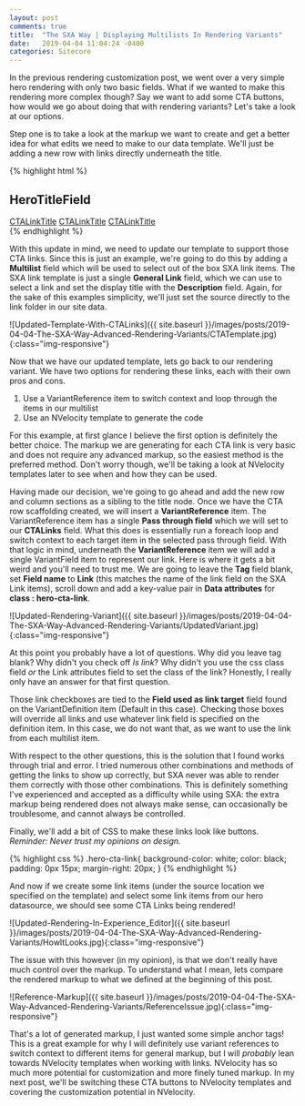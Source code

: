 ```yaml
---
layout: post
comments: true
title:  "The SXA Way | Displaying Multilists In Rendering Variants"
date:   2019-04-04 11:04:24 -0400
categories: Sitecore
---
```

In the previous rendering customization post, we went over a very simple hero rendering with only two basic fields. What if we wanted to make this rendering more complex though? Say we want to add some CTA buttons, how would we go about doing that with rendering variants? Let's take a look at our options.


Step one is to take a look at the markup we want to create and get a better idea for what edits we need to make to our data template. We'll just be adding a new row with links directly underneath the title.


{% highlight html %}
<section class="container component-hero" style="background-image: url(BackgroundImageField);">
    <div class="hero-container">
        <div class="row">
            <div class="col-xs-12 col-sm-8">
                <div class="hero-title">
                    <h1>HeroTitleField</h1>
                    <div class="row">
                        <div class="col-12">
                            <a class="hero-cta-link" href="CTALinkUrl">CTALinkTitle</a>
                            <a class="hero-cta-link" href="CTALinkUrl">CTALinkTitle</a>
                            <a class="hero-cta-link" href="CTALinkUrl">CTALinkTitle</a>
                        </div>
                    </div>
                </div>
            </div>
        </div>
    </div>
</section>
{% endhighlight %}


With this update in mind, we need to update our template to support those CTA links. Since this is just an example, we're going to do this by adding a **Multilist** field which will be used to select out of the box SXA link items. The SXA link template is just a single **General Link** field, which we can use to select a link and set the display title with the **Description** field. Again, for the sake of this examples simplicity, we'll just set the source directly to the link folder in our site data.


![Updated-Template-With-CTALinks]({{ site.baseurl }}/images/posts/2019-04-04-The-SXA-Way-Advanced-Rendering-Variants/CTATemplate.jpg){:class="img-responsive"}


Now that we have our updated template, lets go back to our rendering variant. We have two options for rendering these links, each with their own pros and cons.
1. Use a VariantReference item to switch context and loop through the items in our multilist
2. Use an NVelocity template to generate the code


For this example, at first glance I believe the first option is definitely the better choice. The markup we are generating for each CTA link is very basic and does not require any advanced markup, so the easiest method is the preferred method. Don't worry though, we'll be taking a look at NVelocity templates later to see when and how they can be used.


Having made our decision, we're going to go ahead and add the new row and column sections as a sibling to the title node. Once we have the CTA row scaffolding created, we will insert a **VariantReference** item. The VariantReference item has a single **Pass through field** which we will set to our **CTALinks** field. What this does is essentially run a foreach loop and switch context to each target item in the selected pass through field. With that logic in mind, underneath the **VariantReference** item we will add a single VariantField item to represent our link. Here is where it gets a bit weird and you'll need to trust me. We are going to leave the **Tag** field blank, set **Field name** to **Link** (this matches the name of the link field on the SXA Link items), scroll down and add a key-value pair in **Data attributes** for **class : hero-cta-link**.


![Updated-Rendering-Variant]({{ site.baseurl }}/images/posts/2019-04-04-The-SXA-Way-Advanced-Rendering-Variants/UpdatedVariant.jpg){:class="img-responsive"}


At this point you probably have a lot of questions. Why did you leave tag blank? Why didn't you check off *Is link*? Why didn't you use the css class field *or* the Link attributes field to set the class of the link? Honestly, I really only have an answer for that first question. 


Those link checkboxes are tied to the **Field used as link target** field found on the VariantDefinition item (Default in this case). Checking those boxes will override all links and use whatever link field is specified on the definition item. In this case, we do not want that, as we want to use the link from each multilist item.


With respect to the other questions, this is the solution that I found works through trial and error. I tried numerous other combinations and methods of getting the links to show up correctly, but SXA never was able to render them correctly with those other combinations. This is definitely something I've experienced and accepted as a difficulty while using SXA: the extra markup being rendered does not always make sense, can occasionally be troublesome, and cannot always be controlled.


Finally, we'll add a bit of CSS to make these links look like buttons. *Reminder: Never trust my opinions on design.*

{% highlight css %}
.hero-cta-link{
    background-color: white;
    color: black;
    padding: 0px 15px;
    margin-right: 20px;
}
{% endhighlight %}


And now if we create some link items (under the source location we specified on the template) and select some link items from our hero datasource, we should see some CTA Links being rendered!


![Updated-Rendering-In-Experience_Editor]({{ site.baseurl }}/images/posts/2019-04-04-The-SXA-Way-Advanced-Rendering-Variants/HowItLooks.jpg){:class="img-responsive"}


The issue with this however (in my opinion), is that we don't really have much control over the markup. To understand what I mean, lets compare the rendered markup to what we defined at the beginning of this post.


![Reference-Markup]({{ site.baseurl }}/images/posts/2019-04-04-The-SXA-Way-Advanced-Rendering-Variants/ReferenceIssue.jpg){:class="img-responsive"}


That's a lot of generated markup, I just wanted some simple anchor tags! This is a great example for why I will definitely use variant references to switch context to different items for general markup, but I will *probably* lean towards NVelocity templates when working with links. NVelocity has so much more potential for customization and more finely tuned markup. In my next post, we'll be switching these CTA buttons to NVelocity templates and covering the customization potential in NVelocity.